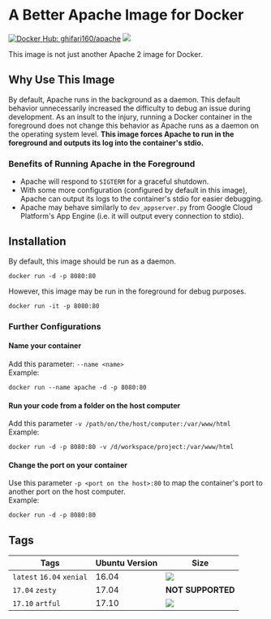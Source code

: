 # A Better Apache Image for Docker #
[![Docker Hub: ghifari160/apache](https://img.shields.io/badge/docker%20hub-ghifari160%2Fapache-ABD8EB.svg)](https://hub.docker.com/r/ghifari160/ubuntu)
[![](https://images.microbadger.com/badges/image/ghifari160/apache.svg)](https://microbadger.com/images/ghifari160/apache "Get your own image badge on microbadger.com")

This image is not just another Apache 2 image for Docker.

## Why Use This Image ##
By default, Apache runs in the background as a daemon. This default behavior
unnecessarily increased the difficulty to debug an issue during development. As
an insult to the injury, running a Docker container in the foreground does not
change this behavior as Apache runs as a daemon on the operating system level.
**This image forces Apache to run in the foreground and outputs its log into the
container's stdio.**

### Benefits of Running Apache in the Foreground ##
* Apache will respond to `SIGTERM` for a graceful shutdown.
* With some more configuration (configured by default in this image), Apache can
output its logs to the container's stdio for easier debugging.
* Apache may behave similarly to `dev_appserver.py` from Google Cloud Platform's
App Engine (i.e. it will output every connection to stdio).

## Installation ##
By default, this image should be run as a daemon.
```
docker run -d -p 8080:80
```
However, this image may be run in the foreground for debug purposes.
```
docker run -it -p 8080:80
```

### Further Configurations ###
#### Name your container ####
Add this parameter: `--name <name>`  
Example:
```
docker run --name apache -d -p 8080:80
```

#### Run your code from a folder on the host computer ####
Add this parameter `-v /path/on/the/host/computer:/var/www/html`  
Example:
```
docker run -d -p 8080:80 -v /d/workspace/project:/var/www/html
```

#### Change the port on your container ####
Use this parameter `-p <port on the host>:80` to map the container's port to
another port on the host computer.  
Example:
```
docker run -d -p 8080:80
```

## Tags ##
| Tags                      | Ubuntu Version | Size              |
|---------------------------|----------------|-------------------|
| `latest` `16.04` `xenial` | 16.04          | [![](https://images.microbadger.com/badges/image/ghifari160/apache.svg)](https://microbadger.com/images/ghifari160/apache "Get your own image badge on microbadger.com") |
| `17.04` `zesty`           | 17.04          | **NOT SUPPORTED** |
| `17.10` `artful`          | 17.10          | [![](https://images.microbadger.com/badges/image/ghifari160/apache:17.10.svg)](https://microbadger.com/images/ghifari160/apache:17.10 "Get your own image badge on microbadger.com") |
